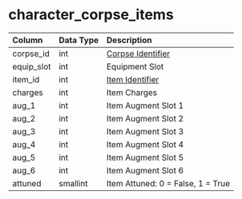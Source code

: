 # character\_corpse\_items

| Column | Data Type | Description |
| :--- | :--- | :--- |
| corpse\_id | int | [Corpse Identifier](character_corpses.md) |
| equip\_slot | int | Equipment Slot |
| item\_id | int | [Item Identifier](../../../schema/categories/characters/items.md) |
| charges | int | Item Charges |
| aug\_1 | int | Item Augment Slot 1 |
| aug\_2 | int | Item Augment Slot 2 |
| aug\_3 | int | Item Augment Slot 3 |
| aug\_4 | int | Item Augment Slot 4 |
| aug\_5 | int | Item Augment Slot 5 |
| aug\_6 | int | Item Augment Slot 6 |
| attuned | smallint | Item Attuned: 0 = False, 1 = True |

